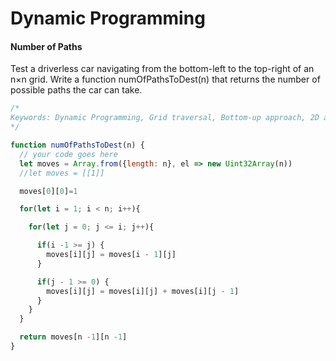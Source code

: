 # Dynamic Programming

#### Number of Paths
Test a driverless car navigating from the bottom-left to the top-right of an n×n grid. Write a function numOfPathsToDest(n) that returns the number of possible paths the car can take.
```js
/*
Keywords: Dynamic Programming, Grid traversal, Bottom-up approach, 2D array, Nested loop, Memoization table, Row, Column, Subproblems, Path counting
*/

function numOfPathsToDest(n) {
  // your code goes here
  let moves = Array.from({length: n}, el => new Uint32Array(n))
  //let moves = [[1]]

  moves[0][0]=1

  for(let i = 1; i < n; i++){

    for(let j = 0; j <= i; j++){

      if(i -1 >= j) {
        moves[i][j] = moves[i - 1][j]
      }

      if(j - 1 >= 0) {
        moves[i][j] = moves[i][j] + moves[i][j - 1]
      }
    }
  }

  return moves[n -1][n -1]
}
```